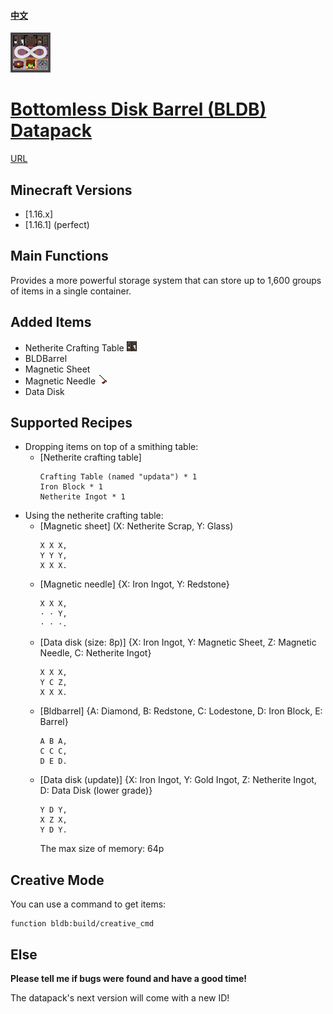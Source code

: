 ﻿#### [中文](https://github.com/Dinosaur-MC/Bottomless-Disk-Barrel/blob/master/README(zh_cn).md)
![icon](https://github.com/Dinosaur-MC/Bottomless-Disk-Barrel/blob/master/Bottomless%20Disk%20Barrel%20-%20Resourcepack/pack.png)
# [Bottomless Disk Barrel (BLDB) Datapack](https://codeload.github.com/Dinosaur-MC/Bottomless-Disk-Barrel/zip/master)
[URL](https://space.bilibili.com/85607675)

## Minecraft Versions
+ [1.16.x]
+ [1.16.1] (perfect)

## Main Functions
Provides a more powerful storage system that can store up to 1,600 groups of items in a single container.

## Added Items
+ Netherite Crafting Table ![pic](https://github.com/Dinosaur-MC/Bottomless-Disk-Barrel/blob/master/Bottomless%20Disk%20Barrel%20-%20Resourcepack/assets/bldb/textures/block/netherite_crafting_table_front.png)
+ BLDBarrel
+ Magnetic Sheet
+ Magnetic Needle ![pic](https://github.com/Dinosaur-MC/Bottomless-Disk-Barrel/blob/master/Bottomless%20Disk%20Barrel%20-%20Resourcepack/assets/bldb/textures/item/magnetic_needle.png)
+ Data Disk

## Supported Recipes

+ Dropping items on top of a smithing table: 
  + [Netherite crafting table]
    ```
    Crafting Table (named "updata") * 1
    Iron Block * 1
    Netherite Ingot * 1
    ```
+ Using the netherite crafting table: 
  + [Magnetic sheet] (X: Netherite Scrap, Y: Glass)
    ```
    X X X,
    Y Y Y,
    X X X.
    ```
  + [Magnetic needle] {X: Iron Ingot, Y: Redstone}
    ```
    X X X,
    · · Y,
    · · ·.
    ```
  + [Data disk (size: 8p)] {X: Iron Ingot, Y: Magnetic Sheet, Z: Magnetic Needle, C: Netherite Ingot}
    ```
    X X X,
    Y C Z,
    X X X.
    ```
  + [Bldbarrel] {A: Diamond, B: Redstone, C: Lodestone, D: Iron Block, E: Barrel}
    ```
    A B A,
    C C C,
    D E D.
    ```
  + [Data disk (update)] {X: Iron Ingot, Y: Gold Ingot, Z: Netherite Ingot, D: Data Disk (lower grade)}
    ```
    Y D Y,
    X Z X,
    Y D Y.
    ```
    The max size of memory: 64p
    
## Creative Mode
You can use a command to get items:
```
function bldb:build/creative_cmd
```

## Else
**Please tell me if bugs were found and have a good time!**

The datapack's next version will come with a new ID!